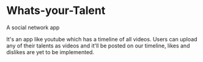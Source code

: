 # Whats-your-Talent
A social network app


It's an app like youtube which has a timeline of all videos.
Users can upload any of their talents as videos and it'll be posted on our timeline,
likes and dislikes are yet to be implemented.
